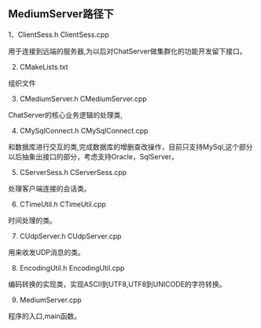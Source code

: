 
## MediumServer路径下

1、ClientSess.h ClientSess.cpp

用于连接到远端的服务器,为以后对ChatServer做集群化的功能开发留下接口。

2. CMakeLists.txt 

组织文件

3. CMediumServer.h CMediumServer.cpp

ChatServer的核心业务逻辑的处理类,

4. CMySqlConnect.h CMySqlConnect.cpp 

和数据库进行交互的类,完成数据库的增删查改操作，目前只支持MySql,这个部分以后抽象出接口的部分，考虑支持Oracle，SqlServer。

5. CServerSess.h CServerSess.cpp 

处理客户端连接的会话类。

6. CTimeUtil.h CTimeUtil.cpp 

时间处理的类。

7. CUdpServer.h CUdpServer.cpp 

用来收发UDP消息的类。

8. EncodingUtil.h EncodingUtil.cpp 

编码转换的实现类，实现ASCII到UTF8,UTF8到UNICODE的字符转换。

9. MediumServer.cpp 

程序的入口,main函数。